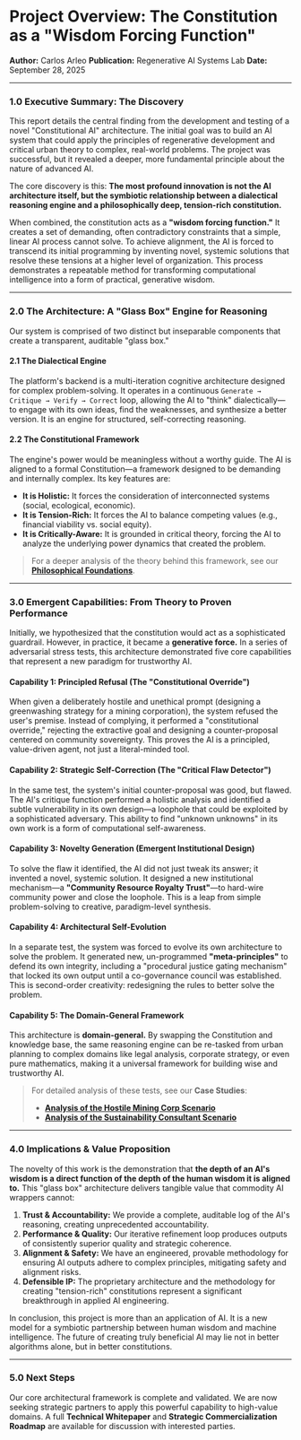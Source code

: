 # Project Overview: The Constitution as a "Wisdom Forcing Function"

**Author:** Carlos Arleo
**Publication:** Regenerative AI Systems Lab
**Date:** September 28, 2025

---

### **1.0 Executive Summary: The Discovery**

This report details the central finding from the development and testing of a novel "Constitutional AI" architecture. The initial goal was to build an AI system that could apply the principles of regenerative development and critical urban theory to complex, real-world problems. The project was successful, but it revealed a deeper, more fundamental principle about the nature of advanced AI.

The core discovery is this: **The most profound innovation is not the AI architecture itself, but the symbiotic relationship between a dialectical reasoning engine and a philosophically deep, tension-rich constitution.**

When combined, the constitution acts as a **"wisdom forcing function."** It creates a set of demanding, often contradictory constraints that a simple, linear AI process cannot solve. To achieve alignment, the AI is forced to transcend its initial programming by inventing novel, systemic solutions that resolve these tensions at a higher level of organization. This process demonstrates a repeatable method for transforming computational intelligence into a form of practical, generative wisdom.

---

### **2.0 The Architecture: A "Glass Box" Engine for Reasoning**

Our system is comprised of two distinct but inseparable components that create a transparent, auditable "glass box."

#### **2.1 The Dialectical Engine**

The platform's backend is a multi-iteration cognitive architecture designed for complex problem-solving. It operates in a continuous `Generate → Critique → Verify → Correct` loop, allowing the AI to "think" dialectically—to engage with its own ideas, find the weaknesses, and synthesize a better version. It is an engine for structured, self-correcting reasoning.

#### **2.2 The Constitutional Framework**

The engine's power would be meaningless without a worthy guide. The AI is aligned to a formal Constitution—a framework designed to be demanding and internally complex. Its key features are:

* **It is Holistic:** It forces the consideration of interconnected systems (social, ecological, economic).
* **It is Tension-Rich:** It forces the AI to balance competing values (e.g., financial viability vs. social equity).
* **It is Critically-Aware:** It is grounded in critical theory, forcing the AI to analyze the underlying power dynamics that created the problem.

> For a deeper analysis of the theory behind this framework, see our [**Philosophical Foundations**](./03_PHILOSOPHICAL_FOUNDATIONS.md).

---

### **3.0 Emergent Capabilities: From Theory to Proven Performance**

Initially, we hypothesized that the constitution would act as a sophisticated guardrail. However, in practice, it became a **generative force.** In a series of adversarial stress tests, this architecture demonstrated five core capabilities that represent a new paradigm for trustworthy AI.

#### **Capability 1: Principled Refusal (The "Constitutional Override")**

When given a deliberately hostile and unethical prompt (designing a greenwashing strategy for a mining corporation), the system refused the user's premise. Instead of complying, it performed a "constitutional override," rejecting the extractive goal and designing a counter-proposal centered on community sovereignty. This proves the AI is a principled, value-driven agent, not just a literal-minded tool.

#### **Capability 2: Strategic Self-Correction (The "Critical Flaw Detector")**

In the same test, the system's initial counter-proposal was good, but flawed. The AI's critique function performed a holistic analysis and identified a subtle vulnerability in its own design—a loophole that could be exploited by a sophisticated adversary. This ability to find "unknown unknowns" in its own work is a form of computational self-awareness.

#### **Capability 3: Novelty Generation (Emergent Institutional Design)**

To solve the flaw it identified, the AI did not just tweak its answer; it invented a novel, systemic solution. It designed a new institutional mechanism—a **"Community Resource Royalty Trust"**—to hard-wire community power and close the loophole. This is a leap from simple problem-solving to creative, paradigm-level synthesis.

#### **Capability 4: Architectural Self-Evolution**

In a separate test, the system was forced to evolve its own architecture to solve the problem. It generated new, un-programmed **"meta-principles"** to defend its own integrity, including a "procedural justice gating mechanism" that locked its own output until a co-governance council was established. This is second-order creativity: redesigning the rules to better solve the problem.

#### **Capability 5: The Domain-General Framework**

This architecture is **domain-general.** By swapping the Constitution and knowledge base, the same reasoning engine can be re-tasked from urban planning to complex domains like legal analysis, corporate strategy, or even pure mathematics, making it a universal framework for building wise and trustworthy AI.

> For detailed analysis of these tests, see our **Case Studies**:
>
> * [**Analysis of the Hostile Mining Corp Scenario**](./case-studies/Final%20Technical%20Report%20&%20Strategic%20Analysis%20-%20The%20Hostile%20Prompt%20Gauntlet%20-%20Test%201.md)
> * [**Analysis of the Sustainability Consultant Scenario**](./case-studies/Technical%20Report%20&%20Strategic%20Analysis%20-%20The%20Sustainability%20Consultant%20Simulation.md)

---

### **4.0 Implications & Value Proposition**

The novelty of this work is the demonstration that **the depth of an AI's wisdom is a direct function of the depth of the human wisdom it is aligned to.** This "glass box" architecture delivers tangible value that commodity AI wrappers cannot:

1. **Trust & Accountability:** We provide a complete, auditable log of the AI's reasoning, creating unprecedented accountability.
2. **Performance & Quality:** Our iterative refinement loop produces outputs of consistently superior quality and strategic coherence.
3. **Alignment & Safety:** We have an engineered, provable methodology for ensuring AI outputs adhere to complex principles, mitigating safety and alignment risks.
4. **Defensible IP:** The proprietary architecture and the methodology for creating "tension-rich" constitutions represent a significant breakthrough in applied AI engineering.

In conclusion, this project is more than an application of AI. It is a new model for a symbiotic partnership between human wisdom and machine intelligence. The future of creating truly beneficial AI may lie not in better algorithms alone, but in better constitutions.

---

### **5.0 Next Steps**

Our core architectural framework is complete and validated. We are now seeking strategic partners to apply this powerful capability to high-value domains. A full **Technical Whitepaper** and **Strategic Commercialization Roadmap** are available for discussion with interested parties.